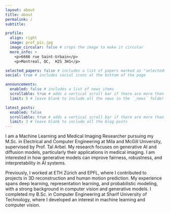```yaml
---
layout: about
title: about
permalink: /
subtitle:

profile:
  align: right
  image: prof_pic.jpg
  image_circular: false # crops the image to make it circular
  more_info: >
    <p>6666 rue Saint-Urbain</p>
    <p>Montreal, QC,  H2S 3H1</p>

selected_papers: false # includes a list of papers marked as "selected={true}"
social: true # includes social icons at the bottom of the page

announcements:
  enabled: false # includes a list of news items
  scrollable: true # adds a vertical scroll bar if there are more than 3 news items
  limit: 5 # leave blank to include all the news in the `_news` folder

latest_posts:
  enabled: false
  scrollable: true # adds a vertical scroll bar if there are more than 3 new posts items
  limit: 3 # leave blank to include all the blog posts
---
```


I am a Machine Learning and Medical Imaging Researcher pursuing my M.Sc. in Electrical and Computer Engineering at Mila and McGill University, supervised by Prof. Tal Arbel. My research focuses on generative AI and diffusion models, particularly their applications in medical imaging. I am interested in how generative models can improve fairness, robustness, and interpretability in AI systems.

Previously, I worked at ETH Zürich and EPFL, where I contributed to projects in 3D reconstruction and human motion prediction. My experience spans deep learning, representation learning, and probabilistic modeling, with a strong background in computer vision and generative models. I completed my B.Sc. in Computer Engineering at Sharif University of Technology, where I developed an interest in machine learning and computer vision. 
